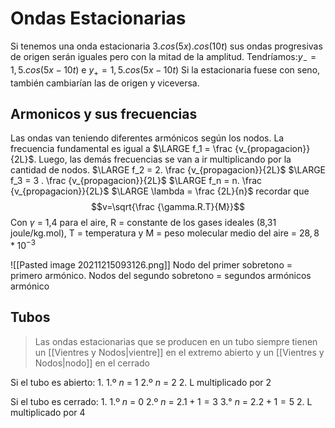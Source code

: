 # Ondas Estacionarias
Si tenemos una onda estacionaria $3.cos(5x).cos(10t)$ sus ondas progresivas de origen serán iguales pero con la mitad de la amplitud. Tendríamos:$y_- =1,5.cos(5x - 10t)$ e $y_+ =1,5.cos(5x - 10t)$ Si la estacionaria fuese con seno, también cambiarían las de origen y viceversa.

## Armonicos y sus frecuencias
Las ondas van teniendo diferentes armónicos según los nodos. La frecuencia fundamental es igual a $\LARGE f_1 = \frac {v_{propagacion}}{2L}$. Luego, las demás frecuencias se van a ir multiplicando por la cantidad de nodos. 
$\LARGE f_2 = 2. \frac {v_{propagacion}}{2L}$
$\LARGE f_3 = 3 . \frac {v_{propagacion}}{2L}$
$\LARGE f_n = n. \frac {v_{propagacion}}{2L}$
$\LARGE \lambda = \frac {2L}{n}$
recordar que 
$$v=\sqrt{\frac {\gamma.R.T}{M}}$$ Con $\gamma$ = 1,4 para el aire, R = constante de los gases ideales (8,31 joule/kg.mol), T = temperatura y M = peso molecular medio del aire = $28,8*10^{-3}$

![[Pasted image 20211215093126.png]]
Nodo del primer sobretono = primero armónico.
Nodos del segundo sobretono = segundos armónicos armónico

## Tubos
> Las ondas estacionarias que se producen en un tubo siempre tienen un [[Vientres y Nodos|vientre]] en el extremo abierto y un [[Vientres y Nodos|nodo]] en el cerrado

Si el tubo es abierto: 
	1. 1.º $n$ = 1 2.º $n$ = 2
	2. L multiplicado por 2

Si el tubo es cerrado: 
	1. 1.º $n$ = 0 2.º $n$ = $2.1+1=3$ 3.° $n$ = $2.2+1=5$
	2. L multiplicado por 4